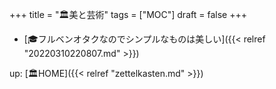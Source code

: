 +++
title = "🏛美と芸術"
tags = ["MOC"]
draft = false
+++

-   [🎓フルベンオタクなのでシンプルなものは美しい]({{< relref "20220310220807.md" >}})

up: [🏛HOME]({{< relref "zettelkasten.md" >}})
